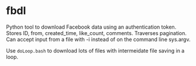 fbdl
====

Python tool to download Facebook data using an authentication token.
Stores ID, from, created_time, like_count, comments.
Traverses pagination.
Can accept input from a file with -i instead of on the command line sys.argv.

Use `doLoop.bash` to download lots of files with intermeidate file saving in a loop.
